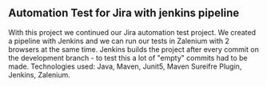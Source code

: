 ## Automation Test for Jira with jenkins pipeline

With this project we continued our Jira automation test project. 
We created a pipeline with Jenkins and we can run our tests in Zalenium with 2 browsers at the same time.
Jenkins builds the project after every commit on the development branch - to test this a lot of "empty" commits had to be made.
Technologies used: Java, Maven, Junit5, Maven Sureifre Plugin, Jenkins, Zalenium. 

